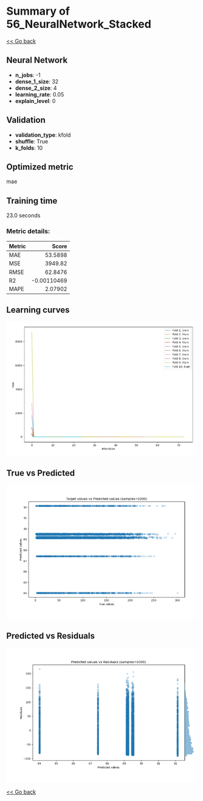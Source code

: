 # Summary of 56_NeuralNetwork_Stacked

[<< Go back](../README.md)


## Neural Network
- **n_jobs**: -1
- **dense_1_size**: 32
- **dense_2_size**: 4
- **learning_rate**: 0.05
- **explain_level**: 0

## Validation
 - **validation_type**: kfold
 - **shuffle**: True
 - **k_folds**: 10

## Optimized metric
mae

## Training time

23.0 seconds

### Metric details:
| Metric   |         Score |
|:---------|--------------:|
| MAE      |   53.5898     |
| MSE      | 3949.82       |
| RMSE     |   62.8476     |
| R2       |   -0.00110469 |
| MAPE     |    2.07902    |



## Learning curves
![Learning curves](learning_curves.png)
## True vs Predicted

![True vs Predicted](true_vs_predicted.png)


## Predicted vs Residuals

![Predicted vs Residuals](predicted_vs_residuals.png)



[<< Go back](../README.md)
